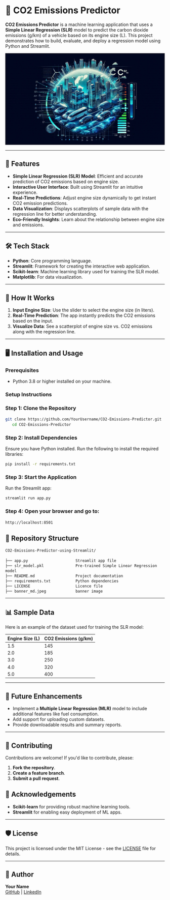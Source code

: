# 🚗 CO2 Emissions Predictor

**CO2 Emissions Predictor** is a machine learning application that uses a **Simple Linear Regression (SLR)** model to predict the carbon dioxide emissions (g/km) of a vehicle based on its engine size (L). This project demonstrates how to build, evaluate, and deploy a regression model using Python and Streamlit.

![CO2 Emissions Predictor Banner](banner_md.jpeg)

---

## 🌟 Features
- **Simple Linear Regression (SLR) Model**: Efficient and accurate prediction of CO2 emissions based on engine size.
- **Interactive User Interface**: Built using Streamlit for an intuitive experience.
- **Real-Time Predictions**: Adjust engine size dynamically to get instant CO2 emission predictions.
- **Data Visualization**: Displays scatterplots of sample data with the regression line for better understanding.
- **Eco-Friendly Insights**: Learn about the relationship between engine size and emissions.

---

## 🛠️ Tech Stack
- **Python**: Core programming language.
- **Streamlit**: Framework for creating the interactive web application.
- **Scikit-learn**: Machine learning library used for training the SLR model.
- **Matplotlib**: For data visualization.

---

## 🚀 How It Works
1. **Input Engine Size**: Use the slider to select the engine size (in liters).
2. **Real-Time Prediction**: The app instantly predicts the CO2 emissions based on the input.
3. **Visualize Data**: See a scatterplot of engine size vs. CO2 emissions along with the regression line.

---

## 🖥️ Installation and Usage

### Prerequisites
- Python 3.8 or higher installed on your machine.

### Setup Instructions

### Step 1: Clone the Repository
```bash
git clone https://github.com/YourUsername/CO2-Emissions-Predictor.git
   cd CO2-Emissions-Predictor
```

### Step 2: Install Dependencies
Ensure you have Python installed. Run the following to install the required libraries:
```bash
pip install -r requirements.txt

```

### Step 3: Start the Application
Run the Streamlit app:
```bash
streamlit run app.py
```

### Step 4: Open your browser and go to:

```bash
http://localhost:8501

```

## 📂 Repository Structure
```plaintext
CO2-Emissions-Predictor-using-Streamlit/

├── app.py                     Streamlit app file
├── slr_model.pkl              Pre-trained Simple Linear Regression model
├── README.md                  Project documentation
├── requirements.txt           Python dependencies
├── LICENSE                    Licence file
├── banner_md.jpeg             banner image
```

---

## 📊 Sample Data
Here is an example of the dataset used for training the SLR model:

| Engine Size (L) | CO2 Emissions (g/km) |
|------------------|----------------------|
| 1.5              | 145                  |
| 2.0              | 185                  |
| 3.0              | 250                  |
| 4.0              | 320                  |
| 5.0              | 400                  |


---

## 🎯 Future Enhancements
- Implement a **Multiple Linear Regression (MLR)** model to include additional features like fuel consumption.
- Add support for uploading custom datasets.
- Provide downloadable results and summary reports.




---


## 🤝 Contributing
Contributions are welcome! If you'd like to contribute, please:

1. **Fork the repository**.
2. **Create a feature branch**.
3. **Submit a pull request**.



## 🙌 Acknowledgements
- **Scikit-learn** for providing robust machine learning tools.
- **Streamlit** for enabling easy deployment of ML apps.

---
## 🛡️ License
This project is licensed under the MIT License - see the [LICENSE](LICENSE) file for details.

---

## 👤 Author
**Your Name**  
[GitHub](https://github.com/ashishpatel8736) | [LinkedIn](https://www.linkedin.com/in/ashishpatel8736)


